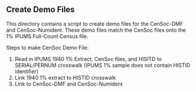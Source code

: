 ## Create Demo Files 

This directory contains a script to create demo files for the CenSoc-DMF and CenSoc-Numident. These demo files match the CenSoc files onto the 1\% IPUMS Full-Count Census file. 

Steps to make CenSoc Demo File:

1. Read in IPUMS 1940 1% Extract, CenSoc files, and HISITD to SERIAL/PERNUM crosswalk (IPUMS 1\% sample does not contain HISTID identifier)
2. Link 1940 1\% extract to HISTID crosswalk
3. Link to CenSoc-DMF and CenSoc-Numident 


